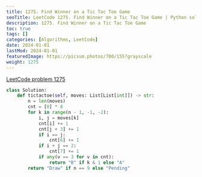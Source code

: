 ```yaml
---
title: 1275. Find Winner on a Tic Tac Toe Game
seoTitle: LeetCode 1275. Find Winner on a Tic Tac Toe Game | Python solution and explanation
description: 1275. Find Winner on a Tic Tac Toe Game
toc: true
tags: []
categories: [Algorithms, LeetCode]
date: 2024-01-01
lastMod: 2024-01-01
featuredImage: https://picsum.photos/700/155?grayscale
weight: 1275
---
```


[LeetCode problem 1275](https://leetcode.com/problems/find-winner-on-a-tic-tac-toe-game/)

```python
class Solution:
    def tictactoe(self, moves: List[List[int]]) -> str:
        n = len(moves)
        cnt = [0] * 8
        for k in range(n - 1, -1, -2):
            i, j = moves[k]
            cnt[i] += 1
            cnt[j + 3] += 1
            if i == j:
                cnt[6] += 1
            if i + j == 2:
                cnt[7] += 1
            if any(v == 3 for v in cnt):
                return "B" if k & 1 else "A"
        return "Draw" if n == 9 else "Pending"

```

